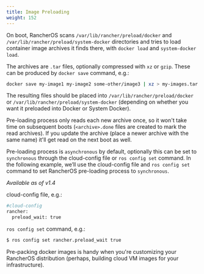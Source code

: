 ```yaml
---
title: Image Preloading
weight: 152
---
```


On boot, RancherOS scans `/var/lib/rancher/preload/docker` and `/var/lib/rancher/preload/system-docker` directories and tries to load container image archives it finds there, with `docker load` and `system-docker load`.

The archives are `.tar` files, optionally compressed with `xz` or `gzip`. These can be produced by `docker save` command, e.g.:

```bash
docker save my-image1 my-image2 some-other/image3 | xz > my-images.tar.xz
```

The resulting files should be placed into `/var/lib/rancher/preload/docker` or `/var/lib/rancher/preload/system-docker` (depending on whether you want it preloaded into Docker or System Docker).

Pre-loading process only reads each new archive once, so it won't take time on subsequent boots (`<archive>.done` files are created to mark the read archives). If you update the archive (place a newer archive with the same name) it'll get read on the next boot as well.

Pre-loading process is `asynchronous` by default, optionally this can be set to `synchronous` through the cloud-config file or `ros config set` command. In the following example, we’ll use the cloud-config file and `ros config set` command to set RancherOS pre-loading process to `synchronous`.

_Available as of v1.4_

cloud-config file, e.g.:
```bash
#cloud-config
rancher:
  preload_wait: true
```

`ros config set` command, e.g.:
```bash
$ ros config set rancher.preload_wait true
```

Pre-packing docker images is handy when you're customizing your RancherOS distribution (perhaps, building cloud VM images for your infrastructure).
